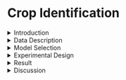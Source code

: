 # Crop Identification

<details>
  <summary> Introduction</summary>

This project focuses on developing a machine learning-based **task recognition system** to classify various **crop types from images**. The primary objective is to accurately identify different crops using a given dataset, which includes ten distinct crop types and bare land. Each class in the dataset consists of **300 images** with a resolution of **224x224 pixels**, ensuring balanced data for training and evaluation.

The project employs a robust training and evaluation pipeline using **PyTorch**, integrating data augmentation techniques and regularization to enhance the model's performance. The ultimate goal is to achieve a high accuracy in crop recognition, which has significant implications for **agricultural analysis** and **precision farming**.

</details>

<details>
  <summary> Data Description</summary>

The dataset used in this project contains images of the following ten crop types along with a class for bare land:

- **Guava**
  <img src="pictures/guava.15.png" width="100" height="100">
- **Atemoya**
  <img src="pictures/atemoya.13.png" width="100" height="100">
- **Carrot**
  <img src="pictures/carrot.61.png" width="100" height="100">
- **Cabbage**
  <img src="pictures/cabbage.6.png" width="100" height="100">
- **Banana**
  <img src="pictures/banana.19.png" width="100" height="100">
- **Grape**
  <img src="pictures/grapes.26.png" width="100" height="100">
- **Pineapple**
  <img src="pictures/pineapple.14.png" width="100" height="100">
- **Mango**
  <img src="pictures/mango.3.png" width="100" height="100">
- **Papaya**
  <img src="pictures/papaya.20.png" width="100" height="100">
- **Pumpkin**
  <img src="pictures/pumpkin.19.png" width="100" height="100">
- **Bare land**
  <img src="pictures/bareland.11.png" width="100" height="100">


Each class comprises **300 images**, and all images are uniformly sized at **224x224 pixels**. This standardization ensures consistency in the model training and evaluation processes.

</details>

<details>
  <summary> Model Selection</summary>

### Algorithm Selection
The primary algorithm used in this project is the **Convolutional Neural Network (CNN)**. CNNs are a type of deep learning algorithm that are particularly well-suited for image classification tasks due to their ability to automatically and adaptively learn spatial hierarchies of features from input images. We chose CNNs because of their proven effectiveness in recognizing patterns, textures, and shapes in image data, which is essential for accurately classifying different crop types from their visual representations.

### Hyperparameter Tuning
For hyperparameter tuning, we focused on optimizing several key parameters to improve model performance:
- **Learning Rate**: We experimented with different learning rates, starting from an initial value **0.0001** and adjusting it dynamically based on the model's convergence.
- **Batch Size**: A batch size of **16** was selected to balance training speed and memory efficiency.
- **Optimizer**: We used the **Stochastic Gradient Descent (SGD)** optimizer with a momentum of 0.9. The momentum helps in accelerating gradients vectors that are in the right directions, thus leading to faster converging.
- **Data Augmentation**: Techniques like **horizontal and vertical flipping**, as well as **color jittering**, were used to artificially increase the diversity of the training dataset.

</details>

<details>
  <summary> Experimental Design</summary>

### Training/Test Split
- **Training Set**: 80% of the data was used for training the model. This subset was used to learn the features and patterns associated with each crop type.
- **Test Set**: The remaining 20% of the data was reserved as the test set, which provides an unbiased evaluation of the model's performance on unseen data.

### Model Training
The model training process involved the following steps:
1. **Data Preprocessing**: The input images were resized to 224x224 pixels and underwent data augmentation to improve the model's robustness against overfitting.
2. **Batch Processing**: A batch size of 16 was used to process the data in smaller chunks, making the training process more memory efficient.
3. **Learning Rate and Optimizer**: We used an initial learning rate defined in the configuration file and the SGD optimizer with momentum to ensure faster convergence and stable updates.

### Evaluation Metrics
To comprehensively evaluate the model's performance, we used the following metrics:
- **Accuracy**: Measures the overall percentage of correctly classified samples in the dataset.
- **Precision**: Evaluates the accuracy of positive predictions, i.e., how many of the predicted positive instances were actually positive.
- **Recall**: Measures the ability of the model to identify all relevant instances, i.e., how many actual positives were correctly identified by the model.
- **F1 Score**: The harmonic mean of precision and recall, which provides a balanced measure that considers both false positives and false negatives.

</details>


<details>
  <summary> Result</summary>

### Performance
- **Accuracy**: **96.04%**
- **Precision**: **0.9607**
- **Recall**: **0.9605**
- **F1 Score**: **0.9602**

### Confusion Matrix
<img src="pictures/confusion_matrix.png" width="400" height="400">


</details>


<details>
  <summary> Discussion</summary>

### Misclassification
- **The data classification was originally wrong.**
  <img src="pictures/wrong_cate/papaya.104.png" width="100" height="100">

- **There are many kinds of plants in the picture.**
  <img src="pictures/multi_planes/papaya.58.png" width="100" height="100">
  <img src="pictures/multi_planes/papaya.71.png" width="100" height="100">
  <img src="pictures/multi_planes/papaya.159.png" width="100" height="100">

- **Something blocks it.**
   <img src="pictures/insufficient/papaya.38.png" width="100" height="100">
   <img src="pictures/insufficient/papaya.220.png" width="100" height="100">

</details>
